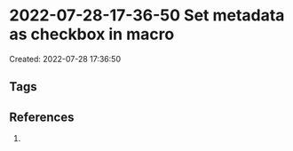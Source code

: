 # 2022-07-28-17-36-50 Set metadata as checkbox in macro
Created: 2022-07-28 17:36:50



## Tags

## References
1. 